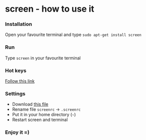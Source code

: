 # screen - how to use it

### Installation
Open your favourite terminal and type `sudo apt-get install screen`

### Run
Type `screen` in your favourite terminal

### Hot keys
[Follow this link](./hotkey.md)

### Settings
* Download [this file](./.screenrc)
* Rename file `screenrc` -> `.screenrc`
* Put it in your home directory (`~`)
* Restart screen and terminal

### Enjoy it =)
